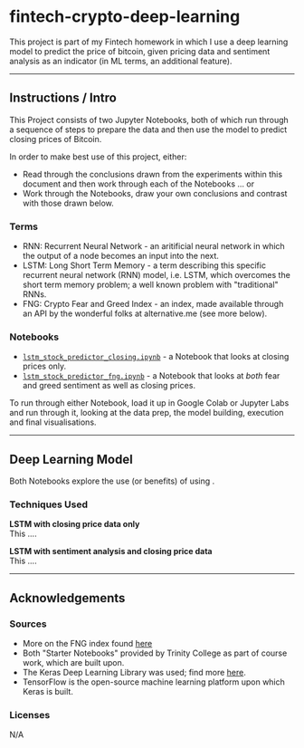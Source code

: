 # fintech-crypto-deep-learning

This project is part of my Fintech homework in which I use a deep learning model to predict the price of bitcoin, given pricing data and sentiment analysis as an indicator (in ML terms, an additional feature).

---
## Instructions / Intro

This Project consists of two Jupyter Notebooks, both of which run through a sequence of steps to prepare the data and then use the model to predict closing prices of Bitcoin.  

In order to make best use of this project, either:
- Read through the conclusions drawn from the experiments within this document and then work through each of the Notebooks ... or
- Work through the Notebooks, draw your own conclusions and contrast with those drawn below.

### Terms
- RNN:  Recurrent Neural Network - an aritificial neural network in which the output of a node becomes an input into the next.
- LSTM: Long Short Term Memory - a term describing this specific recurrent neural network (RNN) model, i.e. LSTM, which overcomes the short term memory problem; a well known problem with "traditional" RNNs.
- FNG: Crypto Fear and Greed Index - an index, made available through an API by the wonderful folks at alternative.me (see more below).

### Notebooks
- [`lstm_stock_predictor_closing.ipynb`](lstm_stock_predictor_closing.ipynb) - a Notebook that looks at closing prices only.
- [`lstm_stock_predictor_fng.ipynb`](lstm_stock_predictor_fng.ipynb) - a Notebook that looks at *both* fear and greed sentiment as well as closing prices.

To run through either Notebook, load it up in Google Colab or Jupyter Labs and run through it, looking at the data prep, the model building, execution and final visualisations.

---
## Deep Learning Model
Both Notebooks explore the use (or benefits) of using .

### Techniques Used

**LSTM with closing price data only**  
This ....  

**LSTM with sentiment analysis and closing price data**  
This ....  

---
## Acknowledgements
### Sources
- More on the FNG index found [here](https://alternative.me/crypto/fear-and-greed-index/)
- Both "Starter Notebooks" provided by Trinity College as part of course work, which are built upon.
- The Keras Deep Learning Library was used; find more [here](https://keras.io/about/).
- TensorFlow is the open-source machine learning platform upon which Keras is built. 

### Licenses
N/A